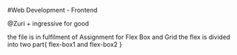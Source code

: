 #Web Development - Frontend

@Zuri + ingressive for good

the file is in fulfilment of Assignment for Flex Box and Grid
the flex is divided into two part{ flex-box1 and flex-box2 }

